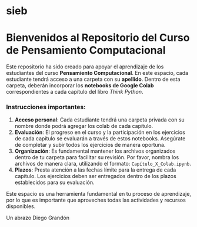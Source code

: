 # sieb
# Bienvenidos al Repositorio del Curso de Pensamiento Computacional

Este repositorio ha sido creado para apoyar el aprendizaje de los estudiantes del curso **Pensamiento Computacional**. En este espacio, cada estudiante tendrá acceso a una carpeta con su **apellido**. Dentro de esta carpeta, deberán incorporar los **notebooks de Google Colab** correspondientes a cada capítulo del libro *Think Python*.

### Instrucciones importantes:
1. **Acceso personal**: Cada estudiante tendrá una carpeta privada con su nombre donde podrá agregar los colab de cada capítulo.
2. **Evaluación**: El progreso en el curso y la participación en los ejercicios de cada capítulo se evaluarán a través de estos notebooks. Asegúrate de completar y subir todos los ejercicios de manera oportuna.
3. **Organización**: Es fundamental mantener los archivos organizados dentro de tu carpeta para facilitar su revisión. Por favor, nombra los archivos de manera clara, utilizando el formato: `Capítulo_X_Colab.ipynb`.
4. **Plazos**: Presta atención a las fechas límite para la entrega de cada capítulo. Los ejercicios deben ser entregados dentro de los plazos establecidos para su evaluación.

Este espacio es una herramienta fundamental en tu proceso de aprendizaje, por lo que es importante que aproveches todas las actividades y recursos disponibles.

Un abrazo
Diego Grandón
